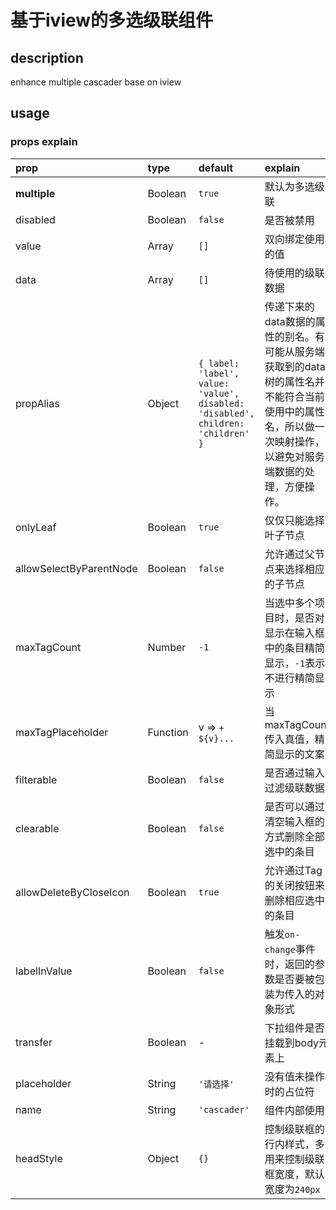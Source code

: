 # 基于iview的多选级联组件

## description

enhance multiple cascader base on iview

## usage

### props explain

| prop                    | type     | default                                                                                     | explain                                                                                                                                                    |
| :---------------------- | :------- | :------------------------------------------------------------------------------------------ | :--------------------------------------------------------------------------------------------------------------------------------------------------------- |
| **multiple**            | Boolean  | `true`                                                                                      | 默认为多选级联                                                                                                                                             |
| disabled                | Boolean  | `false`                                                                                     | 是否被禁用                                                                                                                                                 |
| value                   | Array    | `[]`                                                                                        | 双向绑定使用的值                                                                                                                                           |
| data                    | Array    | `[]`                                                                                        | 待使用的级联数据                                                                                                                                           |
| propAlias               | Object   | <code>{ label: 'label', value: 'value', disabled: 'disabled', children: 'children' }</code> | 传递下来的data数据的属性的别名。有可能从服务端获取到的data树的属性名并不能符合当前使用中的属性名，所以做一次映射操作，以避免对服务端数据的处理，方便操作。 |
| onlyLeaf                | Boolean  | `true`                                                                                      | 仅仅只能选择叶子节点                                                                                                                                       |
| allowSelectByParentNode | Boolean  | `false`                                                                                     | 允许通过父节点来选择相应的子节点                                                                                                                           |
| maxTagCount             | Number   | `-1`                                                                                        | 当选中多个项目时，是否对显示在输入框中的条目精简显示，`-1`表示不进行精简显示                                                                               |
| maxTagPlaceholder       | Function | v => `+ ${v}...`                                                                            | 当maxTagCount传入真值，精简显示的文案                                                                                                                      |
| filterable              | Boolean  | `false`                                                                                     | 是否通过输入过滤级联数据                                                                                                                                   |
| clearable               | Boolean  | `false`                                                                                     | 是否可以通过清空输入框的方式删除全部选中的条目                                                                                                             |
| allowDeleteByCloseIcon  | Boolean  | `true`                                                                                      | 允许通过Tag的关闭按钮来删除相应选中的条目                                                                                                                  |
| labelInValue            | Boolean  | `false`                                                                                     | 触发`on-change`事件时，返回的参数是否要被包装为传入的对象形式                                                                                              |
| transfer                | Boolean  | -                                                                                           | 下拉组件是否挂载到body元素上                                                                                                                               |
| placeholder             | String   | `'请选择'`                                                                                  | 没有值未操作时的占位符                                                                                                                                     |
| name                    | String   | `'cascader'`                                                                                | 组件内部使用                                                                                                                                               |
| headStyle               | Object   | `{}`                                                                                        | 控制级联框的行内样式，多用来控制级联框宽度，默认宽度为`240px`                                                                                              |
